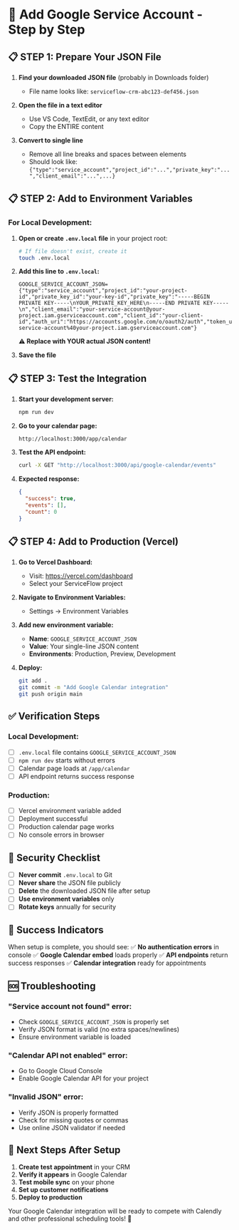 # 🔑 Add Google Service Account - Step by Step

## 📋 **STEP 1: Prepare Your JSON File**

1. **Find your downloaded JSON file** (probably in Downloads folder)
   - File name looks like: `serviceflow-crm-abc123-def456.json`

2. **Open the file in a text editor**
   - Use VS Code, TextEdit, or any text editor
   - Copy the ENTIRE content

3. **Convert to single line** 
   - Remove all line breaks and spaces between elements
   - Should look like: `{"type":"service_account","project_id":"...","private_key":"...","client_email":"...",...}`

## 📋 **STEP 2: Add to Environment Variables**

### **For Local Development:**

1. **Open or create `.env.local` file** in your project root:
   ```bash
   # If file doesn't exist, create it
   touch .env.local
   ```

2. **Add this line to `.env.local`:**
   ```env
   GOOGLE_SERVICE_ACCOUNT_JSON={"type":"service_account","project_id":"your-project-id","private_key_id":"your-key-id","private_key":"-----BEGIN PRIVATE KEY-----\nYOUR_PRIVATE_KEY_HERE\n-----END PRIVATE KEY-----\n","client_email":"your-service-account@your-project.iam.gserviceaccount.com","client_id":"your-client-id","auth_uri":"https://accounts.google.com/o/oauth2/auth","token_uri":"https://oauth2.googleapis.com/token","auth_provider_x509_cert_url":"https://www.googleapis.com/oauth2/v1/certs","client_x509_cert_url":"https://www.googleapis.com/robot/v1/metadata/x509/your-service-account%40your-project.iam.gserviceaccount.com"}
   ```

   **⚠️ Replace with YOUR actual JSON content!**

3. **Save the file**

## 📋 **STEP 3: Test the Integration**

1. **Start your development server:**
   ```bash
   npm run dev
   ```

2. **Go to your calendar page:**
   ```
   http://localhost:3000/app/calendar
   ```

3. **Test the API endpoint:**
   ```bash
   curl -X GET "http://localhost:3000/api/google-calendar/events"
   ```

4. **Expected response:**
   ```json
   {
     "success": true,
     "events": [],
     "count": 0
   }
   ```

## 📋 **STEP 4: Add to Production (Vercel)**

1. **Go to Vercel Dashboard:**
   - Visit: https://vercel.com/dashboard
   - Select your ServiceFlow project

2. **Navigate to Environment Variables:**
   - Settings → Environment Variables

3. **Add new environment variable:**
   - **Name**: `GOOGLE_SERVICE_ACCOUNT_JSON`
   - **Value**: Your single-line JSON content
   - **Environments**: Production, Preview, Development

4. **Deploy:**
   ```bash
   git add .
   git commit -m "Add Google Calendar integration"
   git push origin main
   ```

## ✅ **Verification Steps**

### **Local Development:**
- [ ] `.env.local` file contains `GOOGLE_SERVICE_ACCOUNT_JSON`
- [ ] `npm run dev` starts without errors
- [ ] Calendar page loads at `/app/calendar`
- [ ] API endpoint returns success response

### **Production:**
- [ ] Vercel environment variable added
- [ ] Deployment successful
- [ ] Production calendar page works
- [ ] No console errors in browser

## 🚨 **Security Checklist**

- [ ] **Never commit** `.env.local` to Git
- [ ] **Never share** the JSON file publicly
- [ ] **Delete** the downloaded JSON file after setup
- [ ] **Use environment variables** only
- [ ] **Rotate keys** annually for security

## 🎯 **Success Indicators**

When setup is complete, you should see:
✅ **No authentication errors** in console
✅ **Google Calendar embed** loads properly
✅ **API endpoints** return success responses
✅ **Calendar integration** ready for appointments

## 🆘 **Troubleshooting**

### **"Service account not found" error:**
- Check `GOOGLE_SERVICE_ACCOUNT_JSON` is properly set
- Verify JSON format is valid (no extra spaces/newlines)
- Ensure environment variable is loaded

### **"Calendar API not enabled" error:**
- Go to Google Cloud Console
- Enable Google Calendar API for your project

### **"Invalid JSON" error:**
- Verify JSON is properly formatted
- Check for missing quotes or commas
- Use online JSON validator if needed

## 🚀 **Next Steps After Setup**

1. **Create test appointment** in your CRM
2. **Verify it appears** in Google Calendar
3. **Test mobile sync** on your phone
4. **Set up customer notifications**
5. **Deploy to production**

Your Google Calendar integration will be ready to compete with Calendly and other professional scheduling tools! 🎉
